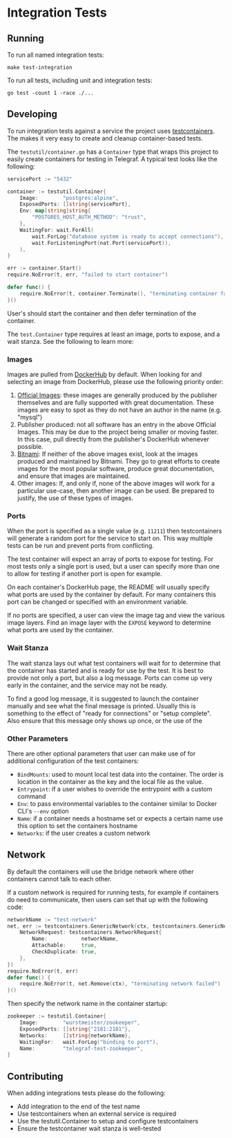 # Integration Tests

## Running

To run all named integration tests:

```shell
make test-integration
```

To run all tests, including unit and integration tests:

```shell
go test -count 1 -race ./...
```

## Developing

To run integration tests against a service the project uses
[testcontainers][1]. The makes it very easy to create and cleanup
container-based tests.

The `testutil/container.go` has a `Container` type that wraps this project to
easily create containers for testing in Telegraf. A typical test looks like
the following:

```go
servicePort := "5432"

container := testutil.Container{
    Image:        "postgres:alpine",
    ExposedPorts: []string{servicePort},
    Env: map[string]string{
        "POSTGRES_HOST_AUTH_METHOD": "trust",
    },
    WaitingFor: wait.ForAll(
        wait.ForLog("database system is ready to accept connections"),
        wait.ForListeningPort(nat.Port(servicePort)),
    ),
}

err := container.Start()
require.NoError(t, err, "failed to start container")

defer func() {
    require.NoError(t, container.Terminate(), "terminating container failed")
}()
```

User's should start the container and then defer termination of the container.

The `test.Container` type requires at least an image, ports to expose, and a
wait stanza. See the following to learn more:

### Images

Images are pulled from [DockerHub][2] by default. When looking for and
selecting an image from DockerHub, please use the following priority order:

1. [Official Images][3]: these images are generally produced by the publisher
  themselves and are fully supported with great documentation. These images are
  easy to spot as they do not have an author in the name (e.g. "mysql")
2. Publisher produced: not all software has an entry in the above Official
  Images. This may be due to the project being smaller or moving faster. In
  this case, pull directly from the publisher's DockerHub whenever possible.
3. [Bitnami][4]: If neither of the above images exist, look at the images
  produced and maintained by Bitnami. They go to great efforts to create images
  for the most popular software, produce great documentation, and ensure that
  images are maintained.
4. Other images: If, and only if, none of the above images will work for a
  particular use-case, then another image can be used. Be prepared to justify,
  the use of these types of images.

### Ports

When the port is specified as a single value (e.g. `11211`) then testcontainers
will generate a random port for the service to start on. This way multiple
tests can be run and prevent ports from conflicting.

The test container will expect an array of ports to expose for testing. For
most tests only a single port is used, but a user can specify more than one
to allow for testing if another port is open for example.

On each container's DockerHub page, the README will usually specify what ports
are used by the container by default. For many containers this port can be
changed or specified with an environment variable.

If no ports are specified, a user can view the image tag and view the various
image layers. Find an image layer with the `EXPOSE` keyword to determine what
ports are used by the container.

### Wait Stanza

The wait stanza lays out what test containers will wait for to determine that
the container has started and is ready for use by the test. It is best to
provide not only a port, but also a log message. Ports can come up very early
in the container, and the service may not be ready.

To find a good log message, it is suggested to launch the container manually
and see what the final message is printed. Usually this is something to the
effect of "ready for connections" or "setup complete". Also ensure that this
message only shows up once, or the use of the

### Other Parameters

There are other optional parameters that user can make use of for additional
configuration of the test containers:

- `BindMounts`: used to mount local test data into the container. The order is
  location in the container as the key and the local file as the value.
- `Entrypoint`: if a user wishes to override the entrypoint with a custom
  command
- `Env`: to pass environmental variables to the container similar to Docker
  CLI's `--env` option
- `Name`: if a container needs a hostname set or expects a certain name use
  this option to set the containers hostname
- `Networks`: if the user creates a custom network

[1]: <https://golang.testcontainers.org/> "testcontainers-go"
[2]: <https://hub.docker.com/> "DockerHub"
[3]: <https://hub.docker.com/search?q=&type=image&image_filter=official> "DockerHub Official Images"
[4]: <https://hub.docker.com/u/bitnami> "Bitnami Images"

## Network

By default the containers will use the bridge network where other containers
cannot talk to each other.

If a custom network is required for running tests, for example if containers
do need to communicate, then users can set that up with the following code:

```go
networkName := "test-network"
net, err := testcontainers.GenericNetwork(ctx, testcontainers.GenericNetworkRequest{
    NetworkRequest: testcontainers.NetworkRequest{
        Name:           networkName,
        Attachable:     true,
        CheckDuplicate: true,
    },
})
require.NoError(t, err)
defer func() {
    require.NoError(t, net.Remove(ctx), "terminating network failed")
}()
```

Then specify the network name in the container startup:

```go
zookeeper := testutil.Container{
    Image:        "wurstmeister/zookeeper",
    ExposedPorts: []string{"2181:2181"},
    Networks:     []string{networkName},
    WaitingFor:   wait.ForLog("binding to port"),
    Name:         "telegraf-test-zookeeper",
}
```

## Contributing

When adding integrations tests please do the following:

- Add integration to the end of the test name
- Use testcontainers when an external service is required
- Use the testutil.Container to setup and configure testcontainers
- Ensure the testcontainer wait stanza is well-tested
